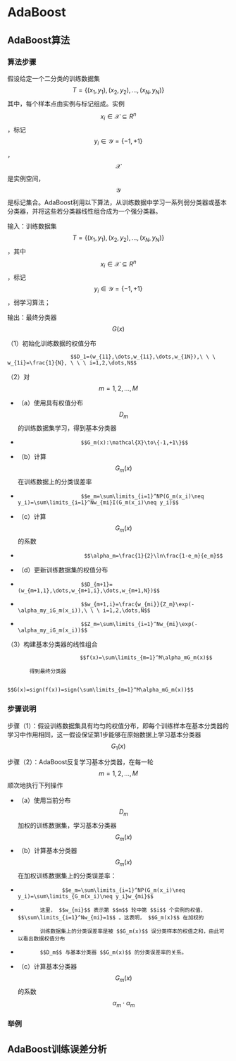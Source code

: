 # AdaBoost

## AdaBoost算法

### 算法步骤

假设给定一个二分类的训练数据集 $$T = \{(x_1,y_1),(x_2,y_2),\dots,(x_N,y_N)\}$$ 其中，每个样本点由实例与标记组成。实例 $$x_i\in\mathcal{X}\subseteq R^n$$ ，标记 $$y_i \in \mathcal{Y}=\{-1,+1\}$$ ， $$\mathcal{X}$$ 是实例空间， $$\mathcal{Y}$$ 是标记集合。AdaBoost利用以下算法，从训练数据中学习一系列弱分类器或基本分类器，并将这些若分类器线性组合成为一个强分类器。

输入：训练数据集 $$T = \{(x_1,y_1),(x_2,y_2),\dots,(x_N,y_N)\}$$，其中 $$x_i\in\mathcal{X}\subseteq R^n$$ ，标记 $$y_i \in \mathcal{Y}=\{-1,+1\}$$ ，弱学习算法；

输出：最终分类器 $$G(x)$$ 

（1）初始化训练数据的权值分布

                        $$D_1=(w_{11},\dots,w_{1i},\dots,w_{1N}),\ \ \ w_{1i}=\frac{1}{N}, \ \ \ i=1,2,\dots,N$$ 

（2）对 $$m = 1,2,\dots,M$$ 

* （a）使用具有权值分布 $$D_m$$ 的训练数据集学习，得到基本分类器
*                         $$G_m(x):\mathcal{X}\to\{-1,+1\}$$ 
* （b）计算 $$G_m(x)$$ 在训练数据上的分类误差率
*                         $$e_m=\sum\limits_{i=1}^NP(G_m(x_i)\neq y_i)=\sum\limits_{i=1}^Nw_{mi}I(G_m(x_i)\neq y_i)$$ 
* （c）计算 $$G_m(x)$$ 的系数
*                          $$\alpha_m=\frac{1}{2}\ln\frac{1-e_m}{e_m}$$ 
* （d）更新训练数据集的权值分布
*                         $$D_{m+1}=(w_{m+1,1},\dots,w_{m+1,i},\dots,w_{m+1,N})$$ 
*                         $$w_{m+1,i}=\frac{w_{mi}}{Z_m}\exp(-\alpha_my_iG_m(x_i)),\ \ \ i=1,2,\dots,N$$ 
*                         $$Z_m=\sum\limits_{i=1}^Nw_{mi}\exp(-\alpha_my_iG_m(x_i))$$ 

（3）构建基本分类器的线性组合

                           $$f(x)=\sum\limits_{m=1}^M\alpha_mG_m(x)$$ 

           得到最终分类器

                            $$G(x)=sign(f(x))=sign(\sum\limits_{m=1}^M\alpha_mG_m(x))$$ 

### 步骤说明

步骤（1）：假设训练数据集具有均匀的权值分布，即每个训练样本在基本分类器的学习中作用相同，这一假设保证第1步能够在原始数据上学习基本分类器 $$G_1(x)$$ 

步骤（2）：AdaBoost反复学习基本分类器，在每一轮 $$m=1,2,\dots,M$$ 顺次地执行下列操作

* （a）使用当前分布 $$D_m$$ 加权的训练数据集，学习基本分类器 $$G_m(x)$$ 
* （b）计算基本分类器 $$G_m(x)$$ 在加权训练数据集上的分类误差率：
*                   $$e_m=\sum\limits_{i=1}^NP(G_m(x_i)\neq y_i)=\sum\limits_{G_m(x_i)\neq y_i}w_{mi}$$ 
*            这里， $$w_{mi}$$ 表示第 $$m$$ 轮中第 $$i$$ 个实例的权值， $$\sum\limits_{i=1}^Nw_{mi}=1$$ 。这表明， $$G_m(x)$$ 在加权的
*            训练数据集上的分类误差率是被 $$G_m(x)$$ 误分类样本的权值之和，由此可以看出数据权值分布
*            $$D_m$$ 与基本分类器 $$G_m(x)$$ 的分类误差率的关系。
* （c）计算基本分类器 $$G_m(x)$$ 的系数 $$\alpha_m\cdot \alpha_m$$ 

### 举例

## AdaBoost训练误差分析






